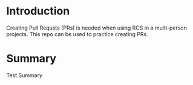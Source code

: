 # Introduction
Creating Pull Requsts (PRs) is needed when using RCS in a multi-person projects. This repo can be used to practice creating PRs.

# Summary
Test Summary